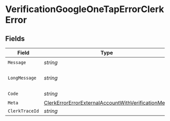 # VerificationGoogleOneTapErrorClerkError


## Fields

| Field                                                                                                                               | Type                                                                                                                                | Required                                                                                                                            | Description                                                                                                                         | Example                                                                                                                             |
| ----------------------------------------------------------------------------------------------------------------------------------- | ----------------------------------------------------------------------------------------------------------------------------------- | ----------------------------------------------------------------------------------------------------------------------------------- | ----------------------------------------------------------------------------------------------------------------------------------- | ----------------------------------------------------------------------------------------------------------------------------------- |
| `Message`                                                                                                                           | *string*                                                                                                                            | :heavy_check_mark:                                                                                                                  | N/A                                                                                                                                 | Invalid input                                                                                                                       |
| `LongMessage`                                                                                                                       | *string*                                                                                                                            | :heavy_check_mark:                                                                                                                  | N/A                                                                                                                                 | The input provided does not meet the requirements.                                                                                  |
| `Code`                                                                                                                              | *string*                                                                                                                            | :heavy_check_mark:                                                                                                                  | N/A                                                                                                                                 | 400_bad_request                                                                                                                     |
| `Meta`                                                                                                                              | [ClerkErrorErrorExternalAccountWithVerificationMeta](../../Models/Components/ClerkErrorErrorExternalAccountWithVerificationMeta.md) | :heavy_minus_sign:                                                                                                                  | N/A                                                                                                                                 | {}                                                                                                                                  |
| `ClerkTraceId`                                                                                                                      | *string*                                                                                                                            | :heavy_minus_sign:                                                                                                                  | N/A                                                                                                                                 | trace_123456789abcd                                                                                                                 |